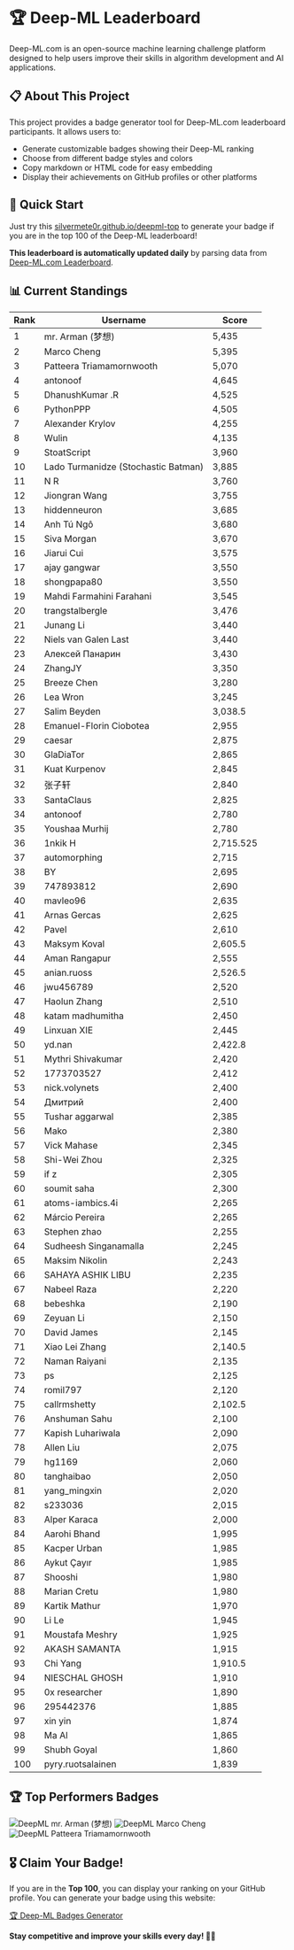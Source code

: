 # 🏆 Deep-ML Leaderboard

Deep-ML.com is an open-source machine learning challenge platform designed to help users improve their skills in algorithm development and AI applications.  

## 📋 About This Project

This project provides a badge generator tool for Deep-ML.com leaderboard participants. It allows users to:
- Generate customizable badges showing their Deep-ML ranking
- Choose from different badge styles and colors
- Copy markdown or HTML code for easy embedding
- Display their achievements on GitHub profiles or other platforms

## 🚀 Quick Start

Just try this [silvermete0r.github.io/deepml-top](https://silvermete0r.github.io/deepml-top) to generate your badge if you are in the top 100 of the Deep-ML leaderboard!

**This leaderboard is automatically updated daily** by parsing data from [Deep-ML.com Leaderboard](https://www.deep-ml.com/leaderboard).  

## 📊 Current Standings  

<!-- LEADERBOARD_START -->
| Rank | Username | Score |
|------|---------|-------|
| 1 | mr. Arman (梦想) | 5,435 |
| 2 | Marco Cheng | 5,395 |
| 3 | Patteera Triamamornwooth | 5,070 |
| 4 | antonoof | 4,645 |
| 5 | DhanushKumar .R | 4,525 |
| 6 | PythonPPP | 4,505 |
| 7 | Alexander Krylov | 4,255 |
| 8 | Wulin | 4,135 |
| 9 | StoatScript | 3,960 |
| 10 | Lado Turmanidze (Stochastic Batman) | 3,885 |
| 11 | N R | 3,760 |
| 12 | Jiongran Wang | 3,755 |
| 13 | hiddenneuron | 3,685 |
| 14 | Anh Tú Ngô | 3,680 |
| 15 | Siva Morgan | 3,670 |
| 16 | Jiarui Cui | 3,575 |
| 17 | ajay gangwar | 3,550 |
| 18 | shongpapa80 | 3,550 |
| 19 | Mahdi Farmahini Farahani | 3,545 |
| 20 | trangstalbergle | 3,476 |
| 21 | Junang Li | 3,440 |
| 22 | Niels van Galen Last | 3,440 |
| 23 | Алексей Панарин | 3,430 |
| 24 | ZhangJY | 3,350 |
| 25 | Breeze Chen | 3,280 |
| 26 | Lea Wron | 3,245 |
| 27 | Salim Beyden | 3,038.5 |
| 28 | Emanuel-Florin Ciobotea | 2,955 |
| 29 | caesar | 2,875 |
| 30 | GlaDiaTor | 2,865 |
| 31 | Kuat Kurpenov | 2,845 |
| 32 | 张子轩 | 2,840 |
| 33 | SantaClaus | 2,825 |
| 34 | antonoof | 2,780 |
| 35 | Youshaa Murhij | 2,780 |
| 36 | 1nkik H | 2,715.525 |
| 37 | automorphing | 2,715 |
| 38 | BY | 2,695 |
| 39 | 747893812 | 2,690 |
| 40 | mavleo96 | 2,635 |
| 41 | Arnas Gercas | 2,625 |
| 42 | Pavel | 2,610 |
| 43 | Maksym Koval | 2,605.5 |
| 44 | Aman Rangapur | 2,555 |
| 45 | anian.ruoss | 2,526.5 |
| 46 | jwu456789 | 2,520 |
| 47 | Haolun Zhang | 2,510 |
| 48 | katam madhumitha | 2,450 |
| 49 | Linxuan XIE | 2,445 |
| 50 | yd.nan | 2,422.8 |
| 51 | Mythri Shivakumar | 2,420 |
| 52 | 1773703527 | 2,412 |
| 53 | nick.volynets | 2,400 |
| 54 | Дмитрий | 2,400 |
| 55 | Tushar aggarwal | 2,385 |
| 56 | Mako | 2,380 |
| 57 | Vick Mahase | 2,345 |
| 58 | Shi-Wei Zhou | 2,325 |
| 59 | if z | 2,305 |
| 60 | soumit saha | 2,300 |
| 61 | atoms-iambics.4i | 2,265 |
| 62 | Márcio Pereira | 2,265 |
| 63 | Stephen zhao | 2,255 |
| 64 | Sudheesh Singanamalla | 2,245 |
| 65 | Maksim Nikolin | 2,243 |
| 66 | SAHAYA ASHIK LIBU | 2,235 |
| 67 | Nabeel Raza | 2,220 |
| 68 | bebeshka | 2,190 |
| 69 | Zeyuan Li | 2,150 |
| 70 | David James | 2,145 |
| 71 | Xiao Lei Zhang | 2,140.5 |
| 72 | Naman Raiyani | 2,135 |
| 73 | ps | 2,125 |
| 74 | romil797 | 2,120 |
| 75 | callrmshetty | 2,102.5 |
| 76 | Anshuman Sahu | 2,100 |
| 77 | Kapish Luhariwala | 2,090 |
| 78 | Allen Liu | 2,075 |
| 79 | hg1169 | 2,060 |
| 80 | tanghaibao | 2,050 |
| 81 | yang_mingxin | 2,020 |
| 82 | s233036 | 2,015 |
| 83 | Alper Karaca | 2,000 |
| 84 | Aarohi Bhand | 1,995 |
| 85 | Kacper Urban | 1,985 |
| 86 | Aykut Çayır | 1,985 |
| 87 | Shooshi | 1,980 |
| 88 | Marian Cretu | 1,980 |
| 89 | Kartik Mathur | 1,970 |
| 90 | Li Le | 1,945 |
| 91 | Moustafa Meshry | 1,925 |
| 92 | AKASH SAMANTA | 1,915 |
| 93 | Chi Yang | 1,910.5 |
| 94 | NIESCHAL GHOSH | 1,910 |
| 95 | 0x researcher | 1,890 |
| 96 | 295442376 | 1,885 |
| 97 | xin yin | 1,874 |
| 98 | Ma Al | 1,865 |
| 99 | Shubh Goyal | 1,860 |
| 100 | pyry.ruotsalainen | 1,839 |
<!-- LEADERBOARD_END -->

## 🏆 Top Performers Badges

<!-- BADGES_START -->
![DeepML mr. Arman (梦想)](https://img.shields.io/badge/dynamic/json?url=https%3A%2F%2Fraw.githubusercontent.com%2Fsilvermete0r%2Fdeepml-top%2Fmain%2Fbadges.json&query=%24.1247b1b5b9cd95e98d7ff7438207406f.label&prefix=Rank%20&style=for-the-badge&label=%F0%9F%9A%80%20DeepML&color=blue&link=https%3A%2F%2Fwww.deep-ml.com%2Fleaderboard)
![DeepML Marco Cheng](https://img.shields.io/badge/dynamic/json?url=https%3A%2F%2Fraw.githubusercontent.com%2Fsilvermete0r%2Fdeepml-top%2Fmain%2Fbadges.json&query=%24.4091c1a21900bd2c7d3f4e343acddda1.label&prefix=Rank%20&style=for-the-badge&label=%F0%9F%9A%80%20DeepML&color=blue&link=https%3A%2F%2Fwww.deep-ml.com%2Fleaderboard)
![DeepML Patteera Triamamornwooth](https://img.shields.io/badge/dynamic/json?url=https%3A%2F%2Fraw.githubusercontent.com%2Fsilvermete0r%2Fdeepml-top%2Fmain%2Fbadges.json&query=%24.0eeb1bc570f4ebaca4c3c1d5794e9de9.label&prefix=Rank%20&style=for-the-badge&label=%F0%9F%9A%80%20DeepML&color=blue&link=https%3A%2F%2Fwww.deep-ml.com%2Fleaderboard)
<!-- BADGES_END -->

## 🎖 Claim Your Badge!  

If you are in the **Top 100**, you can display your ranking on your GitHub profile. You can generate your badge using this website:

[🏆 Deep-ML Badges Generator](https://silvermete0r.github.io/deepml-top/)

**Stay competitive and improve your skills every day! 🚀🔥**